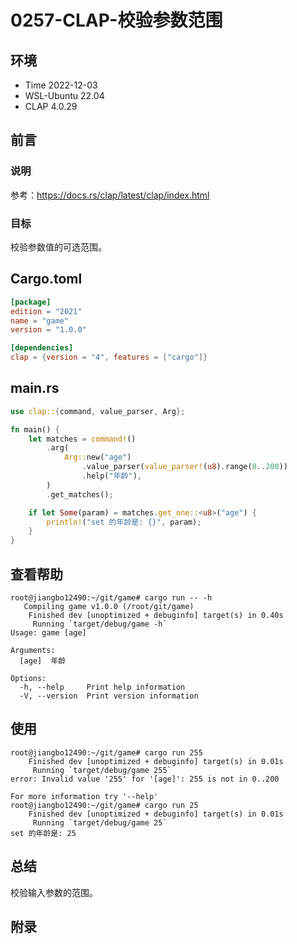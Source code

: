 # 0257-CLAP-校验参数范围

## 环境

- Time 2022-12-03
- WSL-Ubuntu 22.04
- CLAP 4.0.29

## 前言

### 说明

参考：<https://docs.rs/clap/latest/clap/index.html>

### 目标

校验参数值的可选范围。

## Cargo.toml

```toml
[package]
edition = "2021"
name = "game"
version = "1.0.0"

[dependencies]
clap = {version = "4", features = ["cargo"]}
```

## main.rs

```Rust
use clap::{command, value_parser, Arg};

fn main() {
    let matches = command!()
        .arg(
            Arg::new("age")
                .value_parser(value_parser!(u8).range(0..200))
                .help("年龄"),
        )
        .get_matches();

    if let Some(param) = matches.get_one::<u8>("age") {
        println!("set 的年龄是: {}", param);
    }
}
```

## 查看帮助

```text
root@jiangbo12490:~/git/game# cargo run -- -h
   Compiling game v1.0.0 (/root/git/game)
    Finished dev [unoptimized + debuginfo] target(s) in 0.40s
     Running `target/debug/game -h`
Usage: game [age]

Arguments:
  [age]  年龄

Options:
  -h, --help     Print help information
  -V, --version  Print version information
```

## 使用

```text
root@jiangbo12490:~/git/game# cargo run 255
    Finished dev [unoptimized + debuginfo] target(s) in 0.01s
     Running `target/debug/game 255`
error: Invalid value '255' for '[age]': 255 is not in 0..200

For more information try '--help'
root@jiangbo12490:~/git/game# cargo run 25
    Finished dev [unoptimized + debuginfo] target(s) in 0.01s
     Running `target/debug/game 25`
set 的年龄是: 25
```

## 总结

校验输入参数的范围。

## 附录
